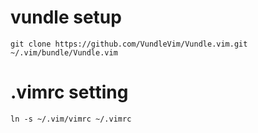 
# vundle setup
```
git clone https://github.com/VundleVim/Vundle.vim.git ~/.vim/bundle/Vundle.vim
```

# .vimrc setting
```
ln -s ~/.vim/vimrc ~/.vimrc
```
